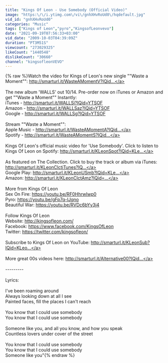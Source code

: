 ```yaml
---
title: "Kings Of Leon - Use Somebody (Official Video)"
image: "https:\/\/i.ytimg.com\/vi\/gnhXHvRoUd0\/hqdefault.jpg"
vid_id: "gnhXHvRoUd0"
categories: "Music"
tags: ["Kings of Leon","pyro","KingsofLeonvevo"]
date: "2021-09-19T07:56:33+03:00"
vid_date: "2009-10-03T04:39:09Z"
duration: "PT3M51S"
viewcount: "273029325"
likeCount: "1440548"
dislikeCount: "30660"
channel: "kingsofleonVEVO"
---
```

{% raw %}Watch the video for Kings of Leon's new single &quot;&quot;Waste a Moment&quot;&quot;: <a rel="nofollow" target="blank" href="http://smarturl.it/WasteAMomentV?IQid...">http://smarturl.it/WasteAMomentV?IQid...</a><br /><br />The new album 'WALLS' out 10/14. Pre-order now on iTunes or Amazon and get &quot;&quot;Waste a Moment&quot;&quot; Instantly: <br />iTunes - <a rel="nofollow" target="blank" href="http://smarturl.it/WALLSi?IQid=YTSOF">http://smarturl.it/WALLSi?IQid=YTSOF</a><br />Amazon - <a rel="nofollow" target="blank" href="http://smarturl.it/WALLSaz?IQid=YTSOF">http://smarturl.it/WALLSaz?IQid=YTSOF</a><br />Google - <a rel="nofollow" target="blank" href="http://smarturl.it/WALLSg?IQid=YTSOF">http://smarturl.it/WALLSg?IQid=YTSOF</a><br /><br />Stream &quot;&quot;Waste a Moment&quot;&quot;:<br />Apple Music - <a rel="nofollow" target="blank" href="http://smarturl.it/WasteAMomentA?IQid...">http://smarturl.it/WasteAMomentA?IQid...</a><br />Spotify - <a rel="nofollow" target="blank" href="http://smarturl.it/WasteAMomentS?IQid...">http://smarturl.it/WasteAMomentS?IQid...</a><br /><br />Kings Of Leon's official music video for 'Use Somebody'. Click to listen to Kings Of Leon on Spotify: <a rel="nofollow" target="blank" href="http://smarturl.it/KLeonSpot?IQid=KLe...">http://smarturl.it/KLeonSpot?IQid=KLe...</a><br /><br />As featured on The Collection. Click to buy the track or album via iTunes: <a rel="nofollow" target="blank" href="http://smarturl.it/KLeonClctiTunes?IQ...">http://smarturl.it/KLeonClctiTunes?IQ...</a><br />Google Play: <a rel="nofollow" target="blank" href="http://smarturl.it/KLeonUSmb?IQid=KLe...">http://smarturl.it/KLeonUSmb?IQid=KLe...</a><br />Amazon: <a rel="nofollow" target="blank" href="http://smarturl.it/KLeonClctAmz?IQid=...">http://smarturl.it/KLeonClctAmz?IQid=...</a><br /><br />More from Kings Of Leon<br />Sex On Fire: <a rel="nofollow" target="blank" href="https://youtu.be/RF0HhrwIwp0">https://youtu.be/RF0HhrwIwp0</a><br />Pyro: <a rel="nofollow" target="blank" href="https://youtu.be/gFp7q-IJqno">https://youtu.be/gFp7q-IJqno</a><br />Beautiful War: <a rel="nofollow" target="blank" href="https://youtu.be/RVDc6bYy3j4">https://youtu.be/RVDc6bYy3j4</a><br /><br />Follow Kings Of Leon<br />Website: <a rel="nofollow" target="blank" href="http://kingsofleon.com/">http://kingsofleon.com/</a><br />Facebook: <a rel="nofollow" target="blank" href="https://www.facebook.com/KingsOfLeon">https://www.facebook.com/KingsOfLeon</a><br />Twitter: <a rel="nofollow" target="blank" href="https://twitter.com/kingsofleon/">https://twitter.com/kingsofleon/</a><br /><br />Subscribe to Kings Of Leon on YouTube: <a rel="nofollow" target="blank" href="http://smarturl.it/KLeonSub?IQid=KLeo...">http://smarturl.it/KLeonSub?IQid=KLeo...</a><br /><br />More great 00s videos here: <a rel="nofollow" target="blank" href="http://smarturl.it/Alternative00?IQid...">http://smarturl.it/Alternative00?IQid...</a><br /><br />---------<br /><br />Lyrics:<br /><br />I've been roaming around<br />Always looking down at all I see<br />Painted faces, fill the places I can't reach<br /><br />You know that I could use somebody<br />You know that I could use somebody<br /><br />Someone like you, and all you know, and how you speak<br />Countless lovers under cover of the street<br /><br />You know that I could use somebody<br />You know that I could use somebody<br />Someone like you&quot;{% endraw %}
